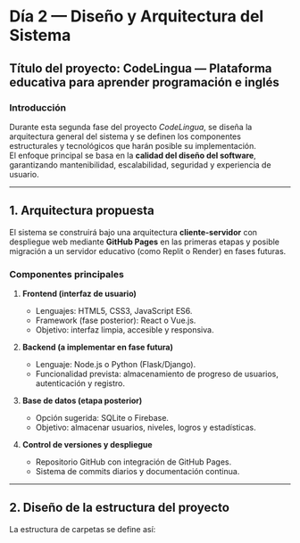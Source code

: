 # **Día 2 — Diseño y Arquitectura del Sistema**

## **Título del proyecto:** CodeLingua — Plataforma educativa para aprender programación e inglés

### **Introducción**
Durante esta segunda fase del proyecto *CodeLingua*, se diseña la arquitectura general del sistema y se definen los componentes estructurales y tecnológicos que harán posible su implementación.  
El enfoque principal se basa en la **calidad del diseño del software**, garantizando mantenibilidad, escalabilidad, seguridad y experiencia de usuario.  

---

## **1. Arquitectura propuesta**

El sistema se construirá bajo una arquitectura **cliente-servidor** con despliegue web mediante **GitHub Pages** en las primeras etapas y posible migración a un servidor educativo (como Replit o Render) en fases futuras.

### **Componentes principales**
1. **Frontend (interfaz de usuario)**  
   - Lenguajes: HTML5, CSS3, JavaScript ES6.  
   - Framework (fase posterior): React o Vue.js.  
   - Objetivo: interfaz limpia, accesible y responsiva.

2. **Backend (a implementar en fase futura)**  
   - Lenguaje: Node.js o Python (Flask/Django).  
   - Funcionalidad prevista: almacenamiento de progreso de usuarios, autenticación y registro.

3. **Base de datos (etapa posterior)**  
   - Opción sugerida: SQLite o Firebase.  
   - Objetivo: almacenar usuarios, niveles, logros y estadísticas.

4. **Control de versiones y despliegue**  
   - Repositorio GitHub con integración de GitHub Pages.  
   - Sistema de commits diarios y documentación continua.

---

## **2. Diseño de la estructura del proyecto**

La estructura de carpetas se define así:

